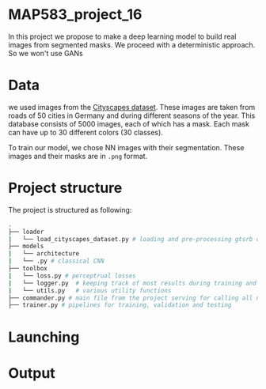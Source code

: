 # MAP583_project_16

In this project we propose to make a deep learning model to build real images from segmented masks.
We proceed with a deterministic approach. So we won't use GANs

# Data

we used images from the [Cityscapes dataset](https://www.cityscapes-dataset.com/dataset-overview/). These images are taken from roads of 50 cities in Germany and during different seasons of the year. This database consists of 5000 images, each of which has a mask. Each mask can have up to 30 different colors (30 classes).

To train our model, we chose NN images with their segmentation. 
These images and their masks are in `.png` format. 


# Project structure

The project is structured as following:

```bash
.
├── loader
|   └── load_cityscapes_dataset.py # loading and pre-processing gtsrb data
├── models
|   └── architecture
|   └── .py # classical CNN
├── toolbox
|   └── loss.py # perceptrual losses
|   └── logger.py  # keeping track of most results during training and storage to static .html file
|   └── utils.py   # various utility functions
├── commander.py # main file from the project serving for calling all necessary functions for training and testing
├── trainer.py # pipelines for training, validation and testing
```


# Launching

# Output
